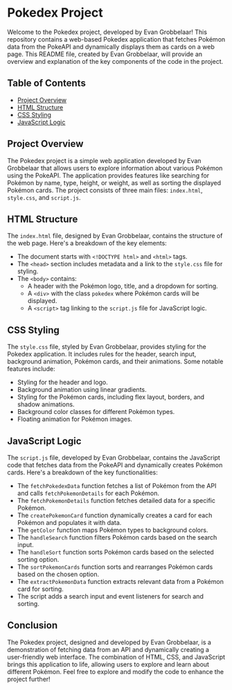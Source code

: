 # Pokedex Project

Welcome to the Pokedex project, developed by Evan Grobbelaar! This repository contains a web-based Pokedex application that fetches Pokémon data from the PokeAPI and dynamically displays them as cards on a web page. This README file, created by Evan Grobbelaar, will provide an overview and explanation of the key components of the code in the project.

## Table of Contents
- [Project Overview](#project-overview)
- [HTML Structure](#html-structure)
- [CSS Styling](#css-styling)
- [JavaScript Logic](#javascript-logic)

## Project Overview

The Pokedex project is a simple web application developed by Evan Grobbelaar that allows users to explore information about various Pokémon using the PokeAPI. The application provides features like searching for Pokémon by name, type, height, or weight, as well as sorting the displayed Pokémon cards. The project consists of three main files: `index.html`, `style.css`, and `script.js`.

## HTML Structure

The `index.html` file, designed by Evan Grobbelaar, contains the structure of the web page. Here's a breakdown of the key elements:

- The document starts with `<!DOCTYPE html>` and `<html>` tags.
- The `<head>` section includes metadata and a link to the `style.css` file for styling.
- The `<body>` contains:
  - A header with the Pokémon logo, title, and a dropdown for sorting.
  - A `<div>` with the class `pokedex` where Pokémon cards will be displayed.
  - A `<script>` tag linking to the `script.js` file for JavaScript logic.

## CSS Styling

The `style.css` file, styled by Evan Grobbelaar, provides styling for the Pokedex application. It includes rules for the header, search input, background animation, Pokémon cards, and their animations. Some notable features include:

- Styling for the header and logo.
- Background animation using linear gradients.
- Styling for the Pokémon cards, including flex layout, borders, and shadow animations.
- Background color classes for different Pokémon types.
- Floating animation for Pokémon images.

## JavaScript Logic

The `script.js` file, developed by Evan Grobbelaar, contains the JavaScript code that fetches data from the PokeAPI and dynamically creates Pokémon cards. Here's a breakdown of the key functionalities:

- The `fetchPokedexData` function fetches a list of Pokémon from the API and calls `fetchPokemonDetails` for each Pokémon.
- The `fetchPokemonDetails` function fetches detailed data for a specific Pokémon.
- The `createPokemonCard` function dynamically creates a card for each Pokémon and populates it with data.
- The `getColor` function maps Pokémon types to background colors.
- The `handleSearch` function filters Pokémon cards based on the search input.
- The `handleSort` function sorts Pokémon cards based on the selected sorting option.
- The `sortPokemonCards` function sorts and rearranges Pokémon cards based on the chosen option.
- The `extractPokemonData` function extracts relevant data from a Pokémon card for sorting.
- The script adds a search input and event listeners for search and sorting.

## Conclusion

The Pokedex project, designed and developed by Evan Grobbelaar, is a demonstration of fetching data from an API and dynamically creating a user-friendly web interface. The combination of HTML, CSS, and JavaScript brings this application to life, allowing users to explore and learn about different Pokémon. Feel free to explore and modify the code to enhance the project further!